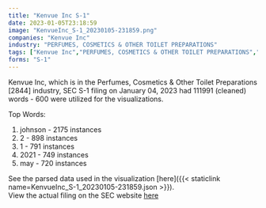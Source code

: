 ```yaml
---
title: "Kenvue Inc S-1"
date: 2023-01-05T23:18:59
image: "KenvueInc_S-1_20230105-231859.png"
companies: "Kenvue Inc"
industry: "PERFUMES, COSMETICS & OTHER TOILET PREPARATIONS"
tags: ["Kenvue Inc","PERFUMES, COSMETICS & OTHER TOILET PREPARATIONS","01-04-2023","S-1"]
forms: "S-1"
---
```

Kenvue Inc, which is in the Perfumes, Cosmetics & Other Toilet Preparations [2844] industry, SEC S-1 filing on January 04, 2023 had 111991 (cleaned) words - 600 were utilized for the visualizations.

Top Words:
1. johnson - 2175 instances
2. 2 - 898 instances
3. 1 - 791 instances
4. 2021 - 749 instances
5. may - 720 instances


See the parsed data used in the visualization [here]({{< staticlink name=KenvueInc_S-1_20230105-231859.json >}}).  
View the actual filing on the SEC website [here](https://www.sec.gov/Archives/edgar/data/1944048/0001628280-23-000234.txt)
